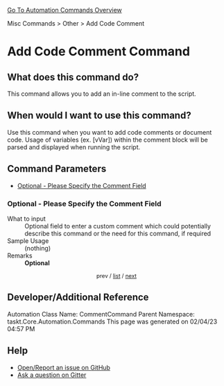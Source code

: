 <!--TITLE: Add Code Comment Command -->
<!-- SUBTITLE: a command in the Misc Commands group. -->
[Go To Automation Commands Overview](/automation-commands.md)


Misc Commands &gt; Other &gt; Add Code Comment


# Add Code Comment Command


## What does this command do?
This command allows you to add an in-line comment to the script.


## When would I want to use this command?
Use this command when you want to add code comments or document code.  Usage of variables (ex. [vVar]) within the comment block will be parsed and displayed when running the script.


<a id="param_list"></a>
## Command Parameters
- [Optional - Please Specify the Comment Field](#param_0)


<a id="param_0"></a>
### Optional - Please Specify the Comment Field


<dl>
<dt>What to input</dt><dd>Optional field to enter a custom comment which could potentially describe this command or the need for this command, if required</dd>
<dt>Sample Usage</dt><dd>(nothing)</dd>
<dt>Remarks</dt><dd><strong>Optional</strong><br></dd>
</dl>




<div style="font-size: 90%; text-align: center">


prev / [list](#param_list) / [next](#param_1)


</div>


## Developer/Additional Reference
Automation Class Name: CommentCommand
Parent Namespace: taskt.Core.Automation.Commands
This page was generated on 02/04/23 04:57 PM


## Help
- [Open/Report an issue on GitHub](https://github.com/rcktrncn/taskt/issues/new)
- [Ask a question on Gitter](https://gitter.im/taskt-rpa/Lobby)
